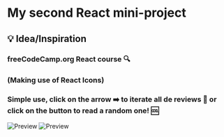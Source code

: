 # My second React mini-project

## :bulb: Idea/Inspiration

### freeCodeCamp.org React course :mag:

### (Making use of React Icons)

### Simple use, click on the arrow :arrow_right: to iterate all de reviews :memo: or click on the button to read a random one! :cool:

![Preview](https://res.cloudinary.com/xikilikuada/image/upload/v1619441338/reviewsreact_jmjgnu.png)
![Preview](https://res.cloudinary.com/xikilikuada/image/upload/v1619441338/review_jtv57t.png)
